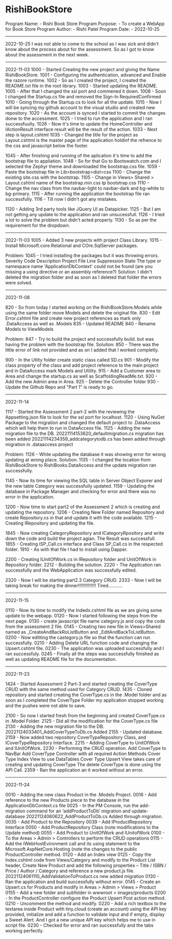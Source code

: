 # RishiBookStore
Program Name: - Rishi Book Store
Program Purpose: - To create a WebApp for Book Store
Program Author: - Rishi Patel
Program Date: - 2022-10-25
______________________________________________________________________________________________________________________________________

2022-10-25
I was not able to come to the school as I was sick and didn't know about the process about for the assessment.
So as I got to know about the assessment in the next week.

______________________________________________________________________________________________________________________________________

2022-11-03
1000 - Started Creating the new project and giving the Name RishiBookStore.
1001 - Configuring the authentication, advanced and Enable the razore runtime.
1002 - So as I created the project, I created the README.txt file in the root library.
1003 - Started updating the README.
1005 - After that I changed the ssl port and commened it down.
1008 - Soon I changed the Startup.cs file and removed the Sign-In RequiredConfirmed
1010 - Going through the Startup.cs to look for all the update.
1015 - Now I will be syncing my github account to the visual studio and created new repository.
1020 - As the account is synced I started to commit the changes donw to the accessment.
1025 - I tried to run the application and I ran successfuully.
1026 - Now it's time to update the HomeController and IActionResult interface result will be the result of the action.
1033 - Next step is layout.cshtml
1035 - Changed the title for the project as Layout.cshtml is the master page of the application holdinf the refrence to the css and javascript below the footer.

1045 - After finishing and running of the aplication it's time to add the bootstrap file to appliation.
1048 - So for that Go to Bootswatch.com and I selected the Zephyr theme and downloaded the bootstrap.css file.
1059 - Paste the bootstrap file in Lib>bootstrap>dist>css
1100 - Change the existing site.css with the bootstrap.
1105 - Change in Views> Shared > Layout.cshtml name of the bootstrap.min.css tp bootstrap.css
1110 - Change the nav class from the navbar-light to navbar-dark and bg-white to bg-primary.
1115 - After running the application the bootstrap file ran successfully.
1116 - Till now I didn't got any mistakes.

1120 - Adding 3rd party tools like JQuery UI as Datapicker.
1125 - But I am not getting any update to the application and ran unsucessfull.
1126 - I tried a lot to solve the problem but didn't acted properly.
1130 - So as per the requirement for the dropdown.

______________________________________________________________________________________________________________________________________

2022-11-03
1005 - Added 3 new projects with project Class Library.
1015 - Install Microsoft.core.Relational and COre.SqlServer packages.

Problem:
1045 - I tried installing the packages but it was throwing errors.
Severity	Code	Description	Project	File	Line	Suppression State
The type or namespace name 'ApplicationDbContext' could not be found (are you missing a using directive or an assembly reference?)
Solution: 
I didn't deleted the migration folder and as soon as I deleted that folder the errors were solved.

______________________________________________________________________________________________________________________________________

2022-11-08

820 - So from today I started working on the RishiBookStore.Models while using the same folder move Models and delete the original file.
830 - Edit Error.cshtml file and create new project references as mark only .DataAccess as well as .Models
835 - Updated README
840 - Rename Models to ViewModels

Problem:
847 - Try to build the project and successfully build. but was having the problem with the bootstrap file.
Soluiton:
850 - There was the little error of link not provided and as on I added that I worked completly.

900 - In the Utlity folder create static class called SD.cs
901 - Modify the class property of the class and add project reference to the main project and in DataAccess mark Models and Utility.
915 - Add a Customer area to Area and change the startup.cs as well as ScaffoldingReadMe.txt.
920 - Add the new Admin area in Area.
925 - Delete the Controller folder
930 - Update the Github Repo and "Part 1" is ready to go.

______________________________________________________________________________________________________________________________________

2022-11-14

1117 - Started the Assessment 2 part-2 with the reviewing the Appsetting.json file to look for the ssl port for localhost.
1120 - Using NuGet Package to the migration and changed the default project to .DataAccess which will help them to run in DataAccess file.
1125 - Adding the new migration file to the DB.
		20221114153620_defaultmigration.cs migration has been added 
		20221114234359_addcategorytodb.cs has been added through migration in .dataaccess project

Problem: 
1126 - While updating the database it was showing error for wrong updating at wrong place.
Solution:
1135 - I changed the location from RishiBookStore to RishiBooks.DataAccess and the update migration ran successfully.

1145 - Now its time for viewing the SQL table in Server Object Exporer and the new table Category was successfully updated.
1159 - Updating the database in Package Manager and checking for error and there was no error in the application.

1200 - Now time to start part2 of the Assessment 2 which is creating and updating the repository.
1206 - Creating New Folder named Repository and create Repository.cs in that and update it with the code available.
1215 - Creating IRepository and updating the file. 

1845 - Now creating CategoryRepository and ICategoryRpository and write down the code and build the project agian.
The Result was successfull.
1855 - Creating ISP_Call.cs interface and Class SP_Call.cs in the respected folder.
1910 - As with that file I had to install using Dapper.

2200 - Creating IUnitOfWork.cs in IRepository folder and UnitOfWork in Repository folder.
2212 - Building the solution.
2220 - The Application ran successfully and the WebApplication was successfully edited.

2320 - Now I will be starting part2.3 Category CRUD.
2333 - Now I will be taking  break for making the dinner!!!!!!!!!!!!!! Tired...........
______________________________________________________________________________________________________________________________________

2022-11-15

0110 - Now its time to modify the Indedx.cshtml file as we are giving some update to the webapp.
0120 - Now I started following the steps from the next page.
0130 - create javascript file name category.js and copy the code from the assessment 2 file.
0145 - Creating two new file in Views>Shared named as _CreateAndBackRoListButton and _EditAndBackToListButton.
0200 - Now editting the castegory.js file so that the function can run successfully.
0210 - Adding Delete URL function code and changing the Upsert.cshtml file.
0230 - The application was uploaded successfully and I ran successfuly.
0245 - Finally all the steps was successfully finished as well as updating README file for the documentation.

______________________________________________________________________________________________________________________________________

2022-11-23

1424 - Started Assessment 2 Part-3 and started creating the CoverType CRUD with the same method used for Category CRUD.
1435 - Cloned repository and started creating the CoverType.cs in the .Model folder and as soon as I completed the CoverType Folder my application stopped working and the pushes were not able to save.

2100 - So now I started fresh from the beginning and created CoverType.cs in .Model Folder.
2125 - Did all the modification for the CoverType.cs file
2130 - Adding the new migration file to the DB.
		20221124033401_AddCoverTypeToDb.cs Added
2155 - Updated database.
2159 - Now added two repository CoverTypeRepository Class,
		and ICoverTypeRepository Interface.
2215 - Adding CoverType to UnitOfWork and IUnitOfWork.
2230 - Performing the CRUD operation.
		Add CoverType to NavBar
		Add CoverType Controller with all required Action Methods
		Cover Type Index View to use DataTables
		Cover Type Upsert View takes care of creating and updating CoverType
		The delete CoverType is done using the API Call.
2359 - Ran the application an it worked without an error.
______________________________________________________________________________________________________________________________________

2022-11-24

0010 - Adding the new class Product in the .Models Project.
0016 - Add reference to the new Products piece to the database in the ApplicationDbContext.cs file
0025 - In the PM Console, run the add-migration command for an  ‘addProductToDb’ migration and update-database
		20221124060622_AddProductToDb.cs Added through migration.
0035 - Add Product to the Repository
0039 - Add IProductRepository Interface
0050 - Add ProductRepository Class (note modifications to the Update method)
0055 - Add Product to UnitOfWork and IUnitofWork
0100 - To the Areas > Admin > Controllers to perform the CRUD operations
0115 - Add the IWebHostEvironment call and its using statement to the Microsoft.AspNetCore.Hosting (note the changes to the public ProductController method.
0120 - Add an Index view
0125 - Copy the Index.cshtml code from Views/Category and modify to the Product List header, Create New Product and add the following properties – Title / ISBN / Price / Author / Category and reference a new product.js file.
		20221124061110_AddValidationToProduct.cs new added migration
0130 - Ran the application and build successfully without error.
0145 - Create an Upsert.cs for Products and modify in Areas > Admin > Views > Product 
0155 - Add a new folder and subfolder in wwwroot > images/products
0200 - In the ProductController configure the Product Upsert Post action method.
0210 - Uncomment the method and modify.
0220 - Add a rich textbox to the textarea inside Product with tiny.cloud (create an account) using the API key provided, initialize and add a function to validate input and if empty, display a Sweet Alert.
		And I got a new unique API key which helps me to use in script file.
0230 - Checked for error and ran successfully and the tabs working perfectly.

